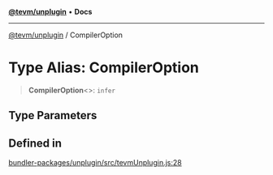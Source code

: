 [**@tevm/unplugin**](../README.md) • **Docs**

***

[@tevm/unplugin](../globals.md) / CompilerOption

# Type Alias: CompilerOption

> **CompilerOption**\<\>: `infer`

## Type Parameters

## Defined in

[bundler-packages/unplugin/src/tevmUnplugin.js:28](https://github.com/qbzzt/tevm-monorepo/blob/main/bundler-packages/unplugin/src/tevmUnplugin.js#L28)
